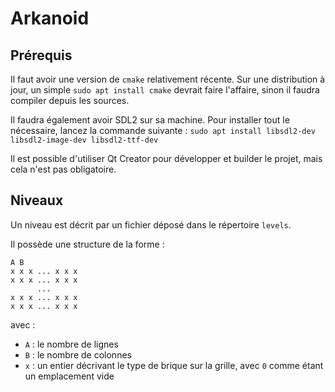 Arkanoid
========

## Prérequis

Il faut avoir une version de `cmake` relativement récente.
Sur une distribution à jour, un simple `sudo apt install cmake` devrait faire
l'affaire, sinon il faudra compiler depuis les sources.

Il faudra également avoir SDL2 sur sa machine. Pour installer tout le
nécessaire, lancez la commande suivante :
`sudo apt install libsdl2-dev libsdl2-image-dev libsdl2-ttf-dev`

Il est possible d'utiliser Qt Creator pour développer et builder le projet,
mais cela n'est pas obligatoire.


## Niveaux

Un niveau est décrit par un fichier déposé dans le répertoire `levels`.

Il possède une structure de la forme :

```
A B
x x x ... x x x
x x x ... x x x
      ...
x x x ... x x x
x x x ... x x x
```

avec :
  - `A` : le nombre de lignes
  - `B` : le nombre de colonnes
  - `x` : un entier décrivant le type de brique sur la grille,
    avec `0` comme étant un emplacement vide
